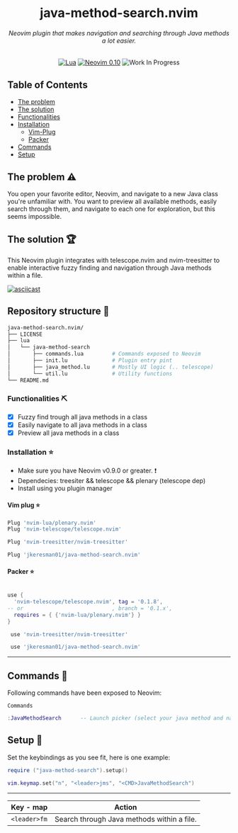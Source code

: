 <div align="center">

  <h1>java-method-search.nvim</h1>
  <h6>Neovim plugin that makes navigation and searching through Java methods a lot easier.</h6>

[![Lua](https://img.shields.io/badge/Lua-blue.svg?style=for-the-badge&logo=lua)](http://www.lua.org)
[![Neovim 0.10](https://img.shields.io/badge/Neovim%200.10-green.svg?style=for-the-badge&logo=neovim)](https://neovim.io)
![Work In Progress](https://img.shields.io/badge/Work%20In%20Progress-orange?style=for-the-badge)

</div>

## Table of Contents

- [The problem](#problem)
- [The solution](#solution)
- [Functionalities](#functionalities)
- [Installation](#installation)
    - [Vim-Plug](#vimplug)
    - [Packer](#packer)
- [Commands](#commands)
- [Setup](#setup)

## The problem :warning: <a name="problem"></a>  ##

You open your favorite editor, Neovim, and navigate to a new Java class you're unfamiliar with. You want to preview all available methods, easily search through them, and navigate to each one for exploration, but this seems impossible. 

## The solution :trophy: <a name="solution"></a>  ##

This Neovim plugin integrates with telescope.nvim and nvim-treesitter to enable interactive fuzzy finding and navigation through Java methods within a file.

[![asciicast](https://asciinema.org/a/0V6bFRxWP7EZNorV8Z0FPfuss.svg)](https://asciinema.org/a/0V6bFRxWP7EZNorV8Z0FPfuss)

## Repository structure :open_file_folder: <a name="repo"></a> ##

```bash
java-method-search.nvim/
├── LICENSE
├── lua
│   └── java-method-search
│       ├── commands.lua         # Commands exposed to Neovim
│       ├── init.lu              # Plugin entry pint
│       ├── java_method.lu       # Mostly UI logic (.. telescope)
│       └── util.lu              # Utility functions
└── README.md
```

### Functionalities :pick: <a name="functionalities"></a> ###

- [x] Fuzzy find trough all java methods in a class
- [x] Easily navigate to all java methods in a class
- [x] Preview all java methods in a class

### Installation :star:  <a name="installation"></a> ###
* Make sure you have Neovim v0.9.0 or greater. :exclamation:
* Dependecies: treesiter && telescope && plenary (telescope dep)
* Install using you plugin manager


#### Vim plug :star:  <a name="vimplug"></a> ####

```lua
Plug 'nvim-lua/plenary.nvim'
Plug 'nvim-telescope/telescope.nvim'

Plug 'nvim-treesitter/nvim-treesitter'

Plug 'jkeresman01/java-method-search.nvim'
```

#### Packer :star:  <a name="packer"></a> ####

```lua

use {
  'nvim-telescope/telescope.nvim', tag = '0.1.8',
-- or                            , branch = '0.1.x',
  requires = { {'nvim-lua/plenary.nvim'} }
}

 use 'nvim-treesitter/nvim-treesitter'

 use 'jkeresman01/java-method-search.nvim'
```
***


## Commands :musical_keyboard: <a name="commands"></a> ##

Following commands have been exposed to Neovim:

`Commands`  

```lua
:JavaMethodSearch      -- Launch picker (select your java method and navigate to it)

```

## Setup :musical_keyboard: <a name="setup"></a> ##

Set the keybindings as you see fit, here is one example:

```lua
require ("java-method-search").setup()

vim.keymap.set("n", "<leader>jms", "<CMD>JavaMethodSearch")

```

***

| Key - map     | Action                                                             |
|---------------|--------------------------------------------------------------------|
| `<leader>fm`  | Search through Java methods within a file.                         |

